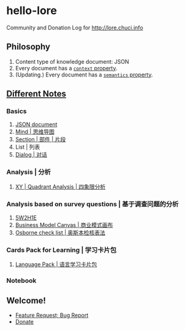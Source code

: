 # hello-lore
Community and Donation Log for http://lore.chuci.info

## Philosophy
1. Content type of knowledge document: JSON
2. Every document has a [`context` property](docs/philosophy-context.md).
3. (Updating.) Every document has a [`semantics` property](docs/philosophy-semantics.md).


## [Different Notes](https://github.com/taurenshaman/hello-lore/tree/master/docs)
### Basics
1. [JSON document](docs/json-document.md)  
2. [Mind | 思维导图](docs/mind.md)  
3. [Section | 部件 | 片段](docs/section.md)  
4. List | 列表  
5. [Dialog | 对话](docs/dialog.md)  

### Analysis | 分析  
1. [XY | Quadrant Analysis | 四象限分析](docs/xy.md)  

### Analysis based on survey questions | 基于调查问题的分析  
1. [5W2H1E](docs/5w2h1e.md)  
2. [Business Model Canvas | 商业模式画布](docs/business-model-canvas.md)
3. [Osborne check list | 奥斯本检核表法](docs/osborne-check-list.md)  

### Cards Pack for Learning | 学习卡片包  
1. [Language Pack | 语言学习卡片包](docs/language-pack.md)  

### Notebook


## Welcome!
* [Feature Request; Bug Report](https://github.com/taurenshaman/hello-lore/issues)
* [Donate](https://github.com/taurenshaman/hello-lore/wiki/Donate!)
